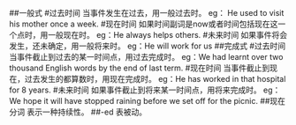 ##一般式
#过去时间
当事件发生在过去，用一般过去时。
eg： He used to visit his mother once a week.
#现在时间
如果时间副词是now或者时间包括现在这一个点时，用一般现在时。
eg：He always helps others.
#未来时间
如果事件将会发生，还未确定，用一般将来时。
eg：He will work for us
##完成式
#过去时间
当事件截止到过去的某一时间点，用过去完成时。
eg：We had learnt over two thousand English words by the end of last term.
#现在时间
当事件截止到现在，过去发生的都算数时，用现在完成时。
eg：He has worked in that hospital for 8 years.
#未来时间
如果事件截止到将来某一时间点，用将来完成时。
eg：We hope it will have stopped raining before we set off for the picnic. 
##现在分词
表示一种持续性。
##-ed
表被动。
